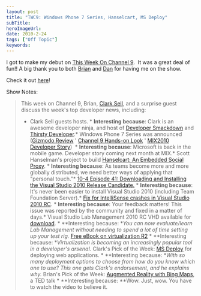 ```yaml
---
layout: post 
title: "TWC9: Windows Phone 7 Series, Hanselcart, MS Deploy"
subTitle: 
heroImageUrl: 
date: 2010-2-24
tags: ["Off Topic"]
keywords: 
---
```


I got to make my debut on [This Week On Channel 9](http://channel9.msdn.com/shows/This+Week+On+Channel+9/).&#160; It was a great deal of fun!! A big thank you to both [Brian](http://blogs.msdn.com/briankel/) and [Dan](http://blogs.msdn.com/danielfe/) for having me on the show. 

Check it out [here](http://channel9.msdn.com/shows/This+Week+On+Channel+9/TWC9-Windows-Phone-7-Series-Hanselcart-MS-Deploy/)! 

Show Notes:
  > This week on Channel 9, Brian, [Clark Sell](http://csell.net/), and a surprise guest discuss the week's top developer news, including:
> 
> *   Clark Sell guests hosts.
>         *   **Interesting because**: Clark is an awesome developer ninja, and host of [Developer Smackdown](http://developersmackdown.com/) and [Thirsty Developer](http://www.thirstydeveloper.com/).*   Windows Phone 7 Series was announced ([Gizmodo Review](http://gizmodo.com/5471805/windows-phone-7-series-everything-is-different-now) ' [Channel 9 Hands-on Look](http://channel9.msdn.com/posts/LauraFoy/First-Look-Windows-Phone-7-Series-Hands-on-Demo/) ' [MIX2010 Developer Story](http://live.visitmix.com/News/Exclusive-Windows-Phone-7-Series-Offer-for-MIX10-Attendees-WP7))&#160;
>         *   **Interesting because**: Microsoft is back in the mobile game. Developer story coming next month at MIX.*   Scott Hanselman's project to build [Hanselcart: An Embedded Social Proxy](http://www.hanselman.com/blog/BuildingAnEmbodiedSocialProxyOrCrazyWebcamRemoteCartThing.aspx).
>         *   **Interesting because**: As teams become more and more globally distributed, we need better ways of applying that "personal touch."*   [10-4 Episode 41: Downloading and Installing the Visual Studio 2010 Release Candidate.](http://channel9.msdn.com/shows/10-4/10-4-Episode-41-Downloading-and-Installing-the-Visual-Studio-2010-Release-Candidate/)
>         *   **Interesting because**: It's never been easier to install Visual Studio 2010 (including Team Foundation Server).*   [Fix for IntelliSense crashes in Visual Studio 2010 RC](http://weblogs.asp.net/scottgu/archive/2010/02/15/patch-for-vs-2010-rc-intellisense-crash-issue-now-available.aspx).
>         *   **Interesting because**: Your feedback matters! This issue was reported by the community and fixed in a matter of days.*   Visual Studio Lab Management 2010 RC VHD available for [download](http://www.microsoft.com/downloads/details.aspx?displaylang=en&FamilyID=592e874d-8fcd-4665-8e55-7da0d44b0dee&utm_source=feedburner&utm_medium=feed&utm_campaign=Feed%3A+MicrosoftDownloadCenter+%28Microsoft+Download+Center%29#tm).
>         *   **Interesting because: **You can now evaluate/learn Lab Management without needing to spend a lot of time setting up your test rig.*   [Free eBook on virtualization R2](http://coolthingoftheday.blogspot.com/2010/02/understanding-microsoft-virtualization.html)
>         *   **Interesting because: **Virtualization is becoming an increasingly popular tool in a developer's arsenal.*   Clark's Pick of the Week: [MS Deploy](http://blogs.iis.net/msdeploy/) for deploying web applications.
>         *   **Interesting because: **With so many deployment options to choose from how do you know which one to use? This one gets Clark's endorsement, and he explains why.*   Brian's Pick of the Week: [Augmented Reality with Bing Maps](http://www.ted.com/talks/blaise_aguera.html), a TED talk
>         *   **Interesting because: **Wow. Just, wow. You have to watch the video to believe it.